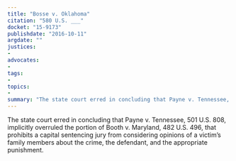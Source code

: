 ```yaml
---
title: "Bosse v. Oklahoma"
citation: "580 U.S. ___"
docket: "15-9173"
publishdate: "2016-10-11"
argdate: ""
justices:
- 
advocates:
- 
tags:
- 
topics:
- 
summary: "The state court erred in concluding that Payne v. Tennessee, 501 U.S. 808, implicitly overruled the portion of Booth v. Maryland, 482 U.S. 496, that prohibits a capital sentencing jury from considering opinions of a victim’s family members about the crime, the defendant, and the appropriate punishment."
---
```

The state court erred in concluding that Payne v. Tennessee, 501 U.S. 808, implicitly overruled the portion of Booth v. Maryland, 482 U.S. 496, that prohibits a capital sentencing jury from considering opinions of a victim’s family members about the crime, the defendant, and the appropriate punishment.

